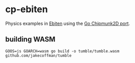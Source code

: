 # cp-ebiten

Physics examples in [Ebiten](https://github.com/hajimehoshi/ebiten) using the [Go Chipmunk2D port](https://github.com/jakecoffman/cp).

## building WASM

`GOOS=js GOARCH=wasm go build -o tumble/tumble.wasm github.com/jakecoffman/tumble`
